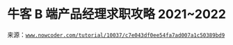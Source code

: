 # 牛客 B 端产品经理求职攻略 2021~2022

来源：[`www.nowcoder.com/tutorial/10037/c7e043df0ee54fa7ad007a1c50389bd9`](https://www.nowcoder.com/tutorial/10037/c7e043df0ee54fa7ad007a1c50389bd9)